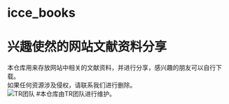 # icce_books
# 兴趣使然的网站文献资料分享
本仓库用来存放网站中相关的文献资料，并进行分享，感兴趣的朋友可以自行下载。  
如果任何资源涉及侵权，请联系我们进行删除。  
![TR团队](http://www.icce.top/wp-content/uploads/2020/06/TR.jpg)
#本仓库由TR团队进行维护。

